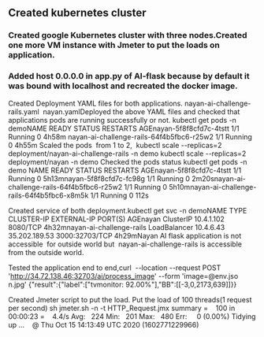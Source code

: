 
## Created kubernetes cluster
### Created google Kubernetes cluster with three nodes.Created one more VM instance with Jmeter to put the loads on application.
### Added host 0.0.0.0 in app.py of AI-flask because by default it was bound with localhost and recreated the docker image.
Created Deployment YAML files for both applications.
nayan-ai-challenge-rails.yaml  nayan.yamlDeployed the above YAML files and checked that applications pods are running successfully or not.
kubectl get pods -n demoNAME READY STATUS RESTARTS AGEnayan-5f8f8cfd7c-4tstt 1/1 Running 0 4h58m nayan-ai-challenge-rails-64f4b5fbc6-r25w2 1/1 Running 0 4h55m Scaled the pods  from 1 to 2, 
kubectl scale --replicas=2 deployment/nayan-ai-challenge-rails -n demo
kubectl scale --replicas=2 deployment/nayan -n demo
Checked the pods status
kubectl get pods -n demo NAME READY STATUS RESTARTS AGEnayan-5f8f8cfd7c-4tstt 1/1 Running 0 5h13mnayan-5f8f8cfd7c-fc98g 1/1 Running 0 2m20snayan-ai-challenge-rails-64f4b5fbc6-r25w2 1/1 Running 0 5h10mnayan-ai-challenge-rails-64f4b5fbc6-x8m5k 1/1 Running 0 112s


Created service of both deployment.kubectl get svc -n demoNAME TYPE CLUSTER-IP EXTERNAL-IP PORT(S) AGEnayan ClusterIP 10.4.1.102 <none> 8080/TCP 4h32mnayan-ai-challenge-rails LoadBalancer 10.4.6.43 35.202.189.53 3000:32703/TCP 4h29mNayan AI flask application is not  accessible  for outside world but  nayan-ai-challenge-rails is accessible from the outside world.

Tested the application end to end,curl  --location --request POST 'http://34.72.138.46:32703/ai/process_image' --form 'image=@env.jso
n.jpg'
{"result":{"label":["tvmonitor: 92.00%"],"BB":[[-3,0,2173,639]]}}

Created Jmeter script to put the load.
Put the load of 100 threads(1 request per second) sh jmeter.sh -n -t HTTP_Request.jmx
summary =    100 in 00:00:23 =    4.4/s Avg:   224 Min:   201 Max:   480 Err:     0 (0.00%)
Tidying up ...    @ Thu Oct 15 14:13:49 UTC 2020 (1602771229966)
